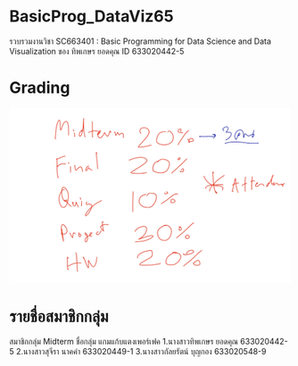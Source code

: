 # BasicProg_DataViz65
รวบรวมงานวิชา SC663401 : Basic Programming for Data Science and Data Visualization ของ ทิพเกษร ยอดคุณ ID 633020442-5

# Grading
![grading image](Grading.jpg)

# รายชื่อสมาชิกกลุ่ม
สมาชิกกลุ่ม Midterm ชื่อกลุ่ม แกมแก้บแตงเพอร์เฟค
1.นางสาวทิพเกษร ยอดคุณ 633020442-5
2.นางสาวสุจีรา นาคคำ 633020449-1
3.นางสาวกัลยรัตน์ บุญกอง 633020548-9
